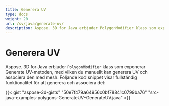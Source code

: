 ```yaml
---
title: Generera UV
type: docs
weight: 20
url: /sv/java/generate-uv/
description: Aspose. 3D for Java erbjuder PolygonModifier klass som exponerar Generate UV- metoden, med vilken du manuellt kan generera UV och associera den med mesh.
---
```

#  **Generera UV**
Aspose. 3D for Java erbjuder `PolygonModifier` klass som exponerar Generate UV-metoden, med vilken du manuellt kan generera UV och associera den med mesh. Följande kod snippet visar fullständig funktionalitet för att generera och associera det:

{{< gist "aspose-3d-gists" "50e7f479a64956c0bf78841c0799ba76" "src-java-examples-polygons-GenerateUV-GenerateUV.java" >}}
